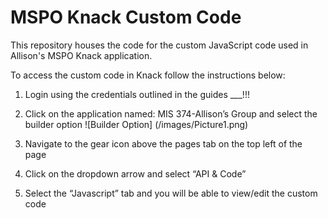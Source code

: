 # MSPO Knack Custom Code

This repository houses the code for the custom JavaScript code used in Allison's MSPO Knack application. 

To access the custom code in Knack follow the instructions below:
1.	Login using the credentials outlined in the guides ___!!!
2.	Click on the application named: MIS 374-Allison’s Group and select the builder option
 ![Builder Option] (/images/Picture1.png)

3.	Navigate to the gear icon above the pages tab on the top left of the page
4.	Click on the dropdown arrow and select “API & Code”
 

5.	Select the “Javascript” tab and you will be able to view/edit the custom code
